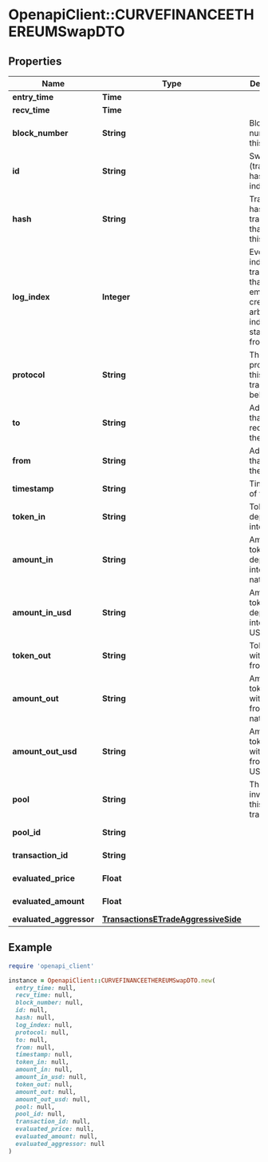 # OpenapiClient::CURVEFINANCEETHEREUMSwapDTO

## Properties

| Name | Type | Description | Notes |
| ---- | ---- | ----------- | ----- |
| **entry_time** | **Time** |  | [optional] |
| **recv_time** | **Time** |  | [optional] |
| **block_number** | **String** | Block number of this event | [optional] |
| **id** | **String** | Swap-(transaction hash)-(log index) | [optional] |
| **hash** | **String** | Transaction hash of the transaction that emitted this event | [optional] |
| **log_index** | **Integer** | Event log index. For transactions that don&#39;t emit event, create arbitrary index starting from 0 | [optional] |
| **protocol** | **String** | The protocol this transaction belongs to | [optional] |
| **to** | **String** | Address that received the tokens | [optional] |
| **from** | **String** | Address that sent the tokens | [optional] |
| **timestamp** | **String** | Timestamp of this event | [optional] |
| **token_in** | **String** | Token deposited into pool | [optional] |
| **amount_in** | **String** | Amount of token deposited into pool in native units | [optional] |
| **amount_in_usd** | **String** | Amount of token deposited into pool in USD | [optional] |
| **token_out** | **String** | Token withdrawn from pool | [optional] |
| **amount_out** | **String** | Amount of token withdrawn from pool in native units | [optional] |
| **amount_out_usd** | **String** | Amount of token withdrawn from pool in USD | [optional] |
| **pool** | **String** | The pool involving this transaction | [optional] |
| **pool_id** | **String** |  | [optional][readonly] |
| **transaction_id** | **String** |  | [optional][readonly] |
| **evaluated_price** | **Float** |  | [optional][readonly] |
| **evaluated_amount** | **Float** |  | [optional][readonly] |
| **evaluated_aggressor** | [**TransactionsETradeAggressiveSide**](TransactionsETradeAggressiveSide.md) |  | [optional] |

## Example

```ruby
require 'openapi_client'

instance = OpenapiClient::CURVEFINANCEETHEREUMSwapDTO.new(
  entry_time: null,
  recv_time: null,
  block_number: null,
  id: null,
  hash: null,
  log_index: null,
  protocol: null,
  to: null,
  from: null,
  timestamp: null,
  token_in: null,
  amount_in: null,
  amount_in_usd: null,
  token_out: null,
  amount_out: null,
  amount_out_usd: null,
  pool: null,
  pool_id: null,
  transaction_id: null,
  evaluated_price: null,
  evaluated_amount: null,
  evaluated_aggressor: null
)
```


